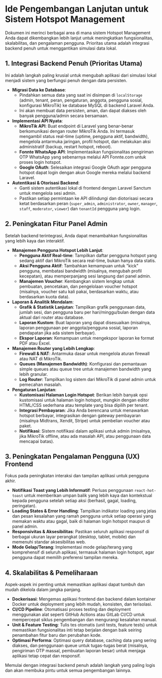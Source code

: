 # Ide Pengembangan Lanjutan untuk Sistem Hotspot Management

Dokumen ini merinci berbagai area di mana sistem Hotspot Management Anda dapat dikembangkan lebih lanjut untuk meningkatkan fungsionalitas, skalabilitas, dan pengalaman pengguna. Prioritas utama adalah integrasi backend penuh untuk menggantikan simulasi data lokal.

## 1. Integrasi Backend Penuh (Prioritas Utama)

Ini adalah langkah paling krusial untuk mengubah aplikasi dari simulasi lokal menjadi sistem yang berfungsi penuh dengan data persisten.

*   **Migrasi Data ke Database**:
    *   Pindahkan semua data yang saat ini disimpan di `localStorage` (admin, tenant, peran, pengaturan, anggota, pengguna sosial, konfigurasi MikroTik) ke database MySQL di backend Laravel Anda.
    *   Ini akan membuat data persisten, aman, dan dapat diakses oleh banyak pengguna/admin secara bersamaan.
*   **Implementasi API Nyata**:
    *   **MikroTik API**: Buat endpoint di Laravel yang benar-benar berkomunikasi dengan router MikroTik Anda. Ini termasuk mengambil status real-time (uptime, pengguna aktif, bandwidth), mengelola antarmuka jaringan, profil hotspot, dan melakukan aksi administratif (backup, restart hotspot, reboot).
    *   **Fonnte WhatsApp API**: Implementasikan fungsionalitas pengiriman OTP WhatsApp yang sebenarnya melalui API Fonnte.com untuk proses login hotspot.
    *   **Google OAuth**: Selesaikan integrasi Google OAuth agar pengguna hotspot dapat login dengan akun Google mereka melalui backend Laravel.
*   **Autentikasi & Otorisasi Backend**:
    *   Ganti sistem autentikasi lokal di frontend dengan Laravel Sanctum untuk mengelola sesi admin.
    *   Pastikan setiap permintaan ke API dilindungi dan diotorisasi secara ketat berdasarkan peran (`super_admin`, `administrator`, `owner`, `manager`, `staff`, `moderator`, `viewer`) dan `tenantId` pengguna yang login.

## 2. Peningkatan Fitur Panel Admin

Setelah backend terintegrasi, Anda dapat menambahkan fungsionalitas yang lebih kaya dan interaktif.

*   **Manajemen Pengguna Hotspot Lebih Lanjut**:
    *   **Pengguna Aktif Real-time**: Tampilkan daftar pengguna hotspot yang sedang aktif dari MikroTik secara real-time, bukan hanya data statis.
    *   **Aksi Pengguna Aktif**: Tambahkan kemampuan untuk "kick" pengguna, membatasi bandwidth (misalnya, mengubah profil kecepatan), atau memperpanjang sesi langsung dari panel admin.
    *   **Manajemen Voucher**: Kembangkan sistem lengkap untuk pembuatan, pencetakan, dan pengelolaan voucher hotspot (misalnya, voucher satu kali pakai, berdasarkan waktu, atau berdasarkan kuota data).
*   **Laporan & Analitik Mendalam**:
    *   **Grafik & Statistik Lanjutan**: Tampilkan grafik penggunaan data, jumlah sesi, dan pengguna baru per hari/minggu/bulan dengan data aktual dari router atau database.
    *   **Laporan Kustom**: Buat laporan yang dapat disesuaikan (misalnya, laporan penggunaan per anggota/pengguna sosial, laporan pendapatan jika ada sistem berbayar).
    *   **Ekspor Laporan**: Kemampuan untuk mengekspor laporan ke format PDF atau Excel.
*   **Manajemen Router yang Lebih Lengkap**:
    *   **Firewall & NAT**: Antarmuka dasar untuk mengelola aturan firewall atau NAT di MikroTik.
    *   **Queues (Manajemen Bandwidth)**: Konfigurasi dan pemantauan simple queues atau queue tree untuk manajemen bandwidth yang lebih granular.
    *   **Log Router**: Tampilkan log sistem dari MikroTik di panel admin untuk pemecahan masalah.
*   **Pengaturan Lanjutan**:
    *   **Kustomisasi Halaman Login Hotspot**: Berikan lebih banyak opsi kustomisasi untuk halaman login hotspot, mungkin dengan editor HTML/CSS sederhana atau template yang bisa dipilih per tenant.
    *   **Integrasi Pembayaran**: Jika Anda berencana untuk menawarkan hotspot berbayar, integrasikan dengan gateway pembayaran (misalnya Midtrans, Xendit, Stripe) untuk pembelian voucher atau paket.
    *   **Notifikasi**: Sistem notifikasi dalam aplikasi untuk admin (misalnya, jika MikroTik offline, atau ada masalah API, atau penggunaan data mencapai batas).

## 3. Peningkatan Pengalaman Pengguna (UX) Frontend

Fokus pada peningkatan interaksi dan tampilan aplikasi untuk pengguna akhir.

*   **Notifikasi Toast yang Lebih Informatif**: Perluas penggunaan `react-hot-toast` untuk memberikan umpan balik yang lebih kaya dan kontekstual kepada pengguna setelah setiap aksi (berhasil, gagal, loading, peringatan).
*   **Loading States & Error Handling**: Tampilkan indikator loading yang jelas dan pesan kesalahan yang ramah pengguna untuk setiap operasi yang memakan waktu atau gagal, baik di halaman login hotspot maupun di panel admin.
*   **Responsivitas & Aksesibilitas**: Pastikan seluruh aplikasi responsif di berbagai ukuran layar perangkat (desktop, tablet, mobile) dan memenuhi standar aksesibilitas web.
*   **Mode Gelap/Terang**: Implementasi mode gelap/terang yang komprehensif di seluruh aplikasi, termasuk halaman login hotspot, agar pengguna dapat memilih preferensi tampilan mereka.

## 4. Skalabilitas & Pemeliharaan

Aspek-aspek ini penting untuk memastikan aplikasi dapat tumbuh dan mudah dikelola dalam jangka panjang.

*   **Dockerisasi**: Mengemas aplikasi frontend dan backend dalam kontainer Docker untuk deployment yang lebih mudah, konsisten, dan terisolasi.
*   **CI/CD Pipeline**: Otomatisasi proses testing dan deployment menggunakan alat seperti GitHub Actions atau GitLab CI/CD untuk mempercepat siklus pengembangan dan mengurangi kesalahan manual.
*   **Unit & Feature Testing**: Tulis tes otomatis (unit tests, feature tests) untuk memastikan fungsionalitas inti tetap berjalan dengan baik seiring penambahan fitur baru dan perubahan kode.
*   **Optimasi Performa**: Optimasi query database, caching data yang sering diakses, dan penggunaan queue untuk tugas-tugas berat (misalnya, pengiriman OTP massal, pembuatan laporan besar) untuk menjaga aplikasi tetap cepat dan responsif.

Memulai dengan integrasi backend penuh adalah langkah yang paling logis dan akan membuka pintu untuk semua pengembangan lainnya.